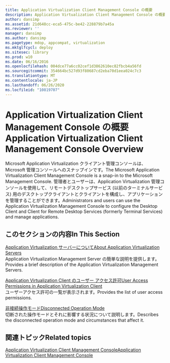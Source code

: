 ```yaml
---
title: Application Virtualization Client Management Console の概要
description: Application Virtualization Client Management Console の概要
author: dansimp
ms.assetid: 21d648cc-eca5-475c-be42-228879b7a45a
ms.reviewer: ''
manager: dansimp
ms.author: dansimp
ms.pagetype: mdop, appcompat, virtualization
ms.mktglfcycl: deploy
ms.sitesec: library
ms.prod: w10
ms.date: 06/16/2016
ms.openlocfilehash: 004dce77a6cc02cef1d3862610ec82fbcb4a56fd
ms.sourcegitcommit: 354664bc527d93f80687cd2eba70d1eea024c7c3
ms.translationtype: MT
ms.contentlocale: ja-JP
ms.lasthandoff: 06/26/2020
ms.locfileid: "10819707"
---
```

# <span data-ttu-id="89914-103">Application Virtualization Client Management Console の概要</span><span class="sxs-lookup"><span data-stu-id="89914-103">Application Virtualization Client Management Console Overview</span></span>


<span data-ttu-id="89914-104">Microsoft Application Virtualization クライアント管理コンソールは、Microsoft 管理コンソールへのスナップインです。</span><span class="sxs-lookup"><span data-stu-id="89914-104">The Microsoft Application Virtualization Client Management Console is a snap-in to the Microsoft Management Console.</span></span> <span data-ttu-id="89914-105">管理者とユーザーは、Application Virtualization 管理コンソールを使用して、リモートデスクトップサービス (以前のターミナルサービス) 用のデスクトップクライアントとクライアントを構成し、アプリケーションを管理することができます。</span><span class="sxs-lookup"><span data-stu-id="89914-105">Administrators and users can use the Application Virtualization Management Console to configure the Desktop Client and Client for Remote Desktop Services (formerly Terminal Services) and manage applications.</span></span>

## <span data-ttu-id="89914-106">このセクションの内容</span><span class="sxs-lookup"><span data-stu-id="89914-106">In This Section</span></span>


<a href="" id="about-application-virtualization-servers"></a>[<span data-ttu-id="89914-107">Application Virtualization サーバーについて</span><span class="sxs-lookup"><span data-stu-id="89914-107">About Application Virtualization Servers</span></span>](about-application-virtualization-servers.md)  
<span data-ttu-id="89914-108">Application Virtualization Management Server の簡単な説明を提供します。</span><span class="sxs-lookup"><span data-stu-id="89914-108">Provides a brief description of the Application Virtualization Management Servers.</span></span>

<a href="" id="user-access-permissions-in-application-virtualization-client"></a>[<span data-ttu-id="89914-109">Application Virtualization Client のユーザー アクセス許可</span><span class="sxs-lookup"><span data-stu-id="89914-109">User Access Permissions in Application Virtualization Client</span></span>](user-access-permissions-in-application-virtualization-client.md)  
<span data-ttu-id="89914-110">ユーザーアクセス許可の一覧が表示されます。</span><span class="sxs-lookup"><span data-stu-id="89914-110">Provides the list of user access permissions.</span></span>

<a href="" id="disconnected-operation-mode"></a>[<span data-ttu-id="89914-111">非接続操作モード</span><span class="sxs-lookup"><span data-stu-id="89914-111">Disconnected Operation Mode</span></span>](disconnected-operation-mode.md)  
<span data-ttu-id="89914-112">切断された操作モードとそれに影響する状況について説明します。</span><span class="sxs-lookup"><span data-stu-id="89914-112">Describes the disconnected operation mode and circumstances that affect it.</span></span>

## <span data-ttu-id="89914-113">関連トピック</span><span class="sxs-lookup"><span data-stu-id="89914-113">Related topics</span></span>


[<span data-ttu-id="89914-114">Application Virtualization Client Management Console</span><span class="sxs-lookup"><span data-stu-id="89914-114">Application Virtualization Client Management Console</span></span>](application-virtualization-client-management-console.md)

 

 





